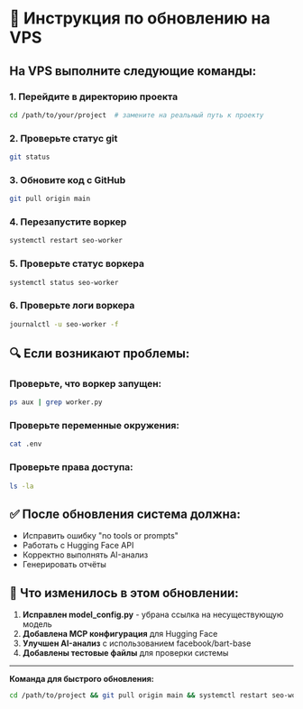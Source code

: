 # 🔄 Инструкция по обновлению на VPS

## На VPS выполните следующие команды:

### 1. Перейдите в директорию проекта
```bash
cd /path/to/your/project  # замените на реальный путь к проекту
```

### 2. Проверьте статус git
```bash
git status
```

### 3. Обновите код с GitHub
```bash
git pull origin main
```

### 4. Перезапустите воркер
```bash
systemctl restart seo-worker
```

### 5. Проверьте статус воркера
```bash
systemctl status seo-worker
```

### 6. Проверьте логи воркера
```bash
journalctl -u seo-worker -f
```

## 🔍 Если возникают проблемы:

### Проверьте, что воркер запущен:
```bash
ps aux | grep worker.py
```

### Проверьте переменные окружения:
```bash
cat .env
```

### Проверьте права доступа:
```bash
ls -la
```

## ✅ После обновления система должна:

- Исправить ошибку "no tools or prompts"
- Работать с Hugging Face API
- Корректно выполнять AI-анализ
- Генерировать отчёты

## 📝 Что изменилось в этом обновлении:

1. **Исправлен model_config.py** - убрана ссылка на несуществующую модель
2. **Добавлена MCP конфигурация** для Hugging Face
3. **Улучшен AI-анализ** с использованием facebook/bart-base
4. **Добавлены тестовые файлы** для проверки системы

---

**Команда для быстрого обновления:**
```bash
cd /path/to/project && git pull origin main && systemctl restart seo-worker
``` 